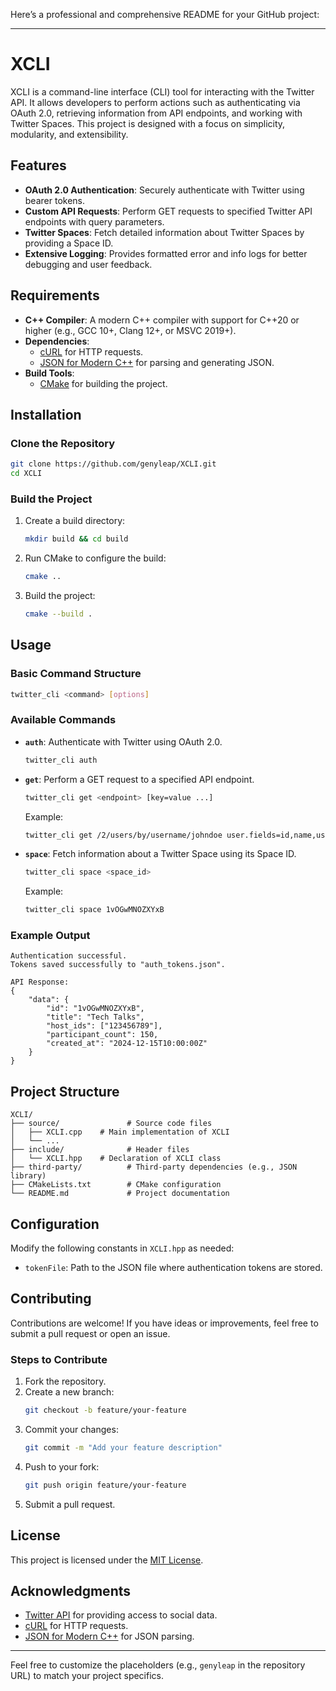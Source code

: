 Here’s a professional and comprehensive README for your GitHub project:

---

# XCLI

XCLI is a command-line interface (CLI) tool for interacting with the Twitter API. It allows developers to perform actions such as authenticating via OAuth 2.0, retrieving information from API endpoints, and working with Twitter Spaces. This project is designed with a focus on simplicity, modularity, and extensibility.

## Features

- **OAuth 2.0 Authentication**: Securely authenticate with Twitter using bearer tokens.
- **Custom API Requests**: Perform GET requests to specified Twitter API endpoints with query parameters.
- **Twitter Spaces**: Fetch detailed information about Twitter Spaces by providing a Space ID.
- **Extensive Logging**: Provides formatted error and info logs for better debugging and user feedback.

## Requirements

- **C++ Compiler**: A modern C++ compiler with support for C++20 or higher (e.g., GCC 10+, Clang 12+, or MSVC 2019+).
- **Dependencies**:
  - [cURL](https://curl.se/libcurl/) for HTTP requests.
  - [JSON for Modern C++](https://github.com/nlohmann/json) for parsing and generating JSON.
- **Build Tools**:
  - [CMake](https://cmake.org/) for building the project.

## Installation

### Clone the Repository

```bash
git clone https://github.com/genyleap/XCLI.git
cd XCLI
```

### Build the Project

1. Create a build directory:
   ```bash
   mkdir build && cd build
   ```

2. Run CMake to configure the build:
   ```bash
   cmake ..
   ```

3. Build the project:
   ```bash
   cmake --build .
   ```

## Usage

### Basic Command Structure

```bash
twitter_cli <command> [options]
```

### Available Commands

- **`auth`**: Authenticate with Twitter using OAuth 2.0.
  ```bash
  twitter_cli auth
  ```

- **`get`**: Perform a GET request to a specified API endpoint.
  ```bash
  twitter_cli get <endpoint> [key=value ...]
  ```

  Example:
  ```bash
  twitter_cli get /2/users/by/username/johndoe user.fields=id,name,username
  ```

- **`space`**: Fetch information about a Twitter Space using its Space ID.
  ```bash
  twitter_cli space <space_id>
  ```

  Example:
  ```bash
  twitter_cli space 1vOGwMNOZXYxB
  ```

### Example Output

```plaintext
Authentication successful.
Tokens saved successfully to "auth_tokens.json".

API Response:
{
    "data": {
        "id": "1vOGwMNOZXYxB",
        "title": "Tech Talks",
        "host_ids": ["123456789"],
        "participant_count": 150,
        "created_at": "2024-12-15T10:00:00Z"
    }
}
```

## Project Structure

```
XCLI/
├── source/               # Source code files
│   ├── XCLI.cpp    # Main implementation of XCLI
│   └── ...
├── include/              # Header files
│   └── XCLI.hpp    # Declaration of XCLI class
├── third-party/          # Third-party dependencies (e.g., JSON library)
├── CMakeLists.txt        # CMake configuration
└── README.md             # Project documentation
```

## Configuration

Modify the following constants in `XCLI.hpp` as needed:

- `tokenFile`: Path to the JSON file where authentication tokens are stored.

## Contributing

Contributions are welcome! If you have ideas or improvements, feel free to submit a pull request or open an issue.

### Steps to Contribute

1. Fork the repository.
2. Create a new branch:
   ```bash
   git checkout -b feature/your-feature
   ```
3. Commit your changes:
   ```bash
   git commit -m "Add your feature description"
   ```
4. Push to your fork:
   ```bash
   git push origin feature/your-feature
   ```
5. Submit a pull request.

## License

This project is licensed under the [MIT License](LICENSE).

## Acknowledgments

- [Twitter API](https://developer.twitter.com/en/docs) for providing access to social data.
- [cURL](https://curl.se/) for HTTP requests.
- [JSON for Modern C++](https://github.com/open-source-parsers/jsoncpp) for JSON parsing.

---

Feel free to customize the placeholders (e.g., `genyleap` in the repository URL) to match your project specifics.
